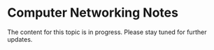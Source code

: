 # Computer Networking Notes

The content for this topic is in progress. Please stay tuned for further updates.